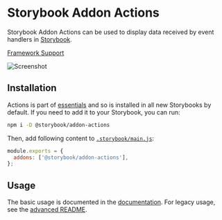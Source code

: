 # Storybook Addon Actions

Storybook Addon Actions can be used to display data received by event handlers in [Storybook](https://storybook.js.org).

[Framework Support](https://storybook.js.org/docs/react/api/frameworks-feature-support)

![Screenshot](https://raw.githubusercontent.com/storybookjs/storybook/dev/code/addons/actions/docs/screenshot.png)

## Installation

Actions is part of [essentials](https://storybook.js.org/docs/react/essentials/introduction) and so is installed in all new Storybooks by default. If you need to add it to your Storybook, you can run:

```sh
npm i -D @storybook/addon-actions
```

Then, add following content to [`.storybook/main.js`](https://storybook.js.org/docs/react/configure/overview#configure-your-storybook-project):

```js
module.exports = {
  addons: ['@storybook/addon-actions'],
};
```

## Usage

The basic usage is documented in the [documentation](https://storybook.js.org/docs/react/essentials/actions). For legacy usage, see the [advanced README](./ADVANCED.md).
